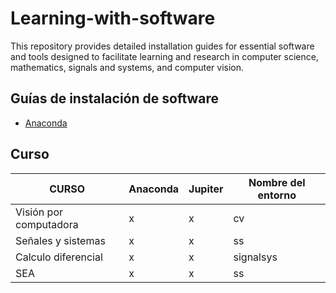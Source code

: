 # Learning-with-software
This repository provides detailed installation guides for essential software and tools designed to facilitate learning and research in computer science, mathematics, signals and systems, and computer vision. 

## Guías de instalación de software

- [Anaconda](guides/conda/conda-install.md)

## Curso

| CURSO                    | Anaconda | Jupiter | Nombre del entorno |
| ------------------------ | -------- | ------- | ------------------ |
| Visión por computadora   |    x     |    x    | cv                 |
| Señales y sistemas       |    x     |    x    | ss                 |
| Calculo diferencial      |    x     |    x    | signalsys          |
| SEA                      |    x     |    x    | ss                 |
